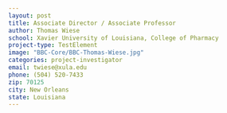 ```yaml
---
layout: post
title: Associate Director / Associate Professor
author: Thomas Wiese
school: Xavier University of Louisiana, College of Pharmacy
project-type: TestElement
image: "BBC-Core/BBC-Thomas-Wiese.jpg"
categories: project-investigator
email: twiese@xula.edu
phone: (504) 520-7433
zip: 70125
city: New Orleans
state: Louisiana
---
```


